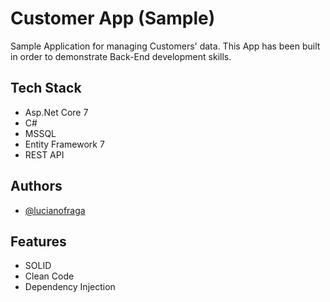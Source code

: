 # Customer App (Sample)

Sample Application for managing Customers' data.
This App has been built in order to demonstrate Back-End development skills.

Tech Stack 
-
- Asp.Net Core 7
- C#
- MSSQL
- Entity Framework 7
- REST API

## Authors

- [@lucianofraga](https://www.github.com/octokatherine)


## Features

- SOLID
- Clean Code
- Dependency Injection
